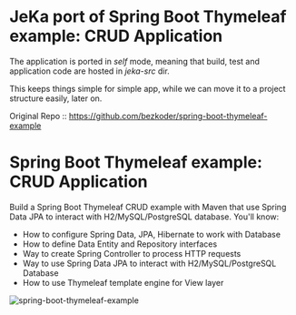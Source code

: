 # JeKa port of Spring Boot Thymeleaf example: CRUD Application

The application is ported in *self* mode, meaning that build, test and application code 
are hosted in *jeka-src* dir.

This keeps things simple for simple app, while we can move it to a project structure easily, later on.


Original Repo :: https://github.com/bezkoder/spring-boot-thymeleaf-example

# Spring Boot Thymeleaf example: CRUD Application

Build a Spring Boot Thymeleaf CRUD example with Maven that use Spring Data JPA to interact with H2/MySQL/PostgreSQL database. You'll know:
- How to configure Spring Data, JPA, Hibernate to work with Database
- How to define Data Entity and Repository interfaces
- Way to create Spring Controller to process HTTP requests
- Way to use Spring Data JPA to interact with H2/MySQL/PostgreSQL Database
- How to use Thymeleaf template engine for View layer

![spring-boot-thymeleaf-example](spring-boot-thymeleaf-example.png)

